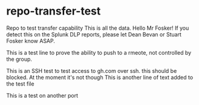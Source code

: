 # repo-transfer-test
Repo to test transfer capability
This is all the data.
Hello Mr Fosker!
If you detect this on the Splunk DLP reports, please let Dean Bevan or Stuart Fosker know ASAP.

This is a test line to prove the ability to push to a rmeote, not controlled by the group.

This is an SSH test to test access to gh.com over ssh. this should be blocked. At the moment it's not though
This is another line of text added to the test file

This is a test on another port

